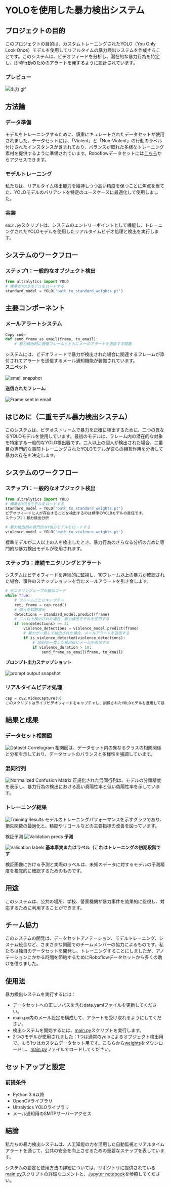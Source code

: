 # YOLOを使用した暴力検出システム

## プロジェクトの目的
このプロジェクトの目的は、カスタムトレーニングされたYOLO（You Only Look Once）モデルを使用してリアルタイムの暴力検出システムを作成することです。このシステムは、ビデオフィードを分析し、潜在的な暴力行為を特定し、即時行動のためのアラートを発するように設計されています。

### プレビュー
![出力 gif](https://github.com/ishinomaki-hackathon/trained_yolov8/blob/755e475415a8dc857b9121e3c4d51aa13941bb93/results.gif)

## 方法論

### データ準備
モデルをトレーニングするために、慎重にキュレートされたデータセットが使用されました。データセットには、「Violent」と「Non-Violent」の行動のラベル付けされたインスタンスが含まれており、バランスが取れた多様なトレーニング素材を提供するように準備されています。Roboflowデータセットには[こちら](https://universe.roboflow.com/east-west-uniersity/violance-nonviolance)からアクセスできます。

### モデルトレーニング
私たちは、リアルタイム検出能力を維持しつつ高い精度を保つことに焦点を当てた、YOLOモデルのバリアントを特定のユースケースに最適化して使用しました。

### 実装
`main.py`スクリプトは、システムのエントリーポイントとして機能し、トレーニングされたYOLOモデルを使用したリアルタイムビデオ処理と検出を実行します。

## システムのワークフロー

### ステップ1：一般的なオブジェクト検出
```python
from ultralytics import YOLO
# 標準のYOLOモデルをロードする
standard_model = YOLO('path_to_standard_weights.pt')
```

## 主要コンポーネント

### メールアラートシステム
```python
Copy code
def send_frame_as_email(frame, to_email):
    # 暴力検出時に画像フレームとともにメールアラートを送信する関数
```
システムには、ビデオフィードで暴力が検出された場合に関連するフレームが添付されてアラートを送信するメール通知機能が装備されています。<br>
**スニペット**<br><br>
![email snapshot](https://github.com/ishinomaki-hackathon/trained_yolov8/blob/755e475415a8dc857b9121e3c4d51aa13941bb93/Screenshot%202023-11-04%20at%2013.32.43.png)

**送信されたフレーム:** <br><br>
![Frame sent in email](https://github.com/ishinomaki-hackathon/trained_yolov8/blob/755e475415a8dc857b9121e3c4d51aa13941bb93/frame.jpg)

## はじめに（二重モデル暴力検出システム）

このシステムは、ビデオストリームで暴力を正確に検出するために、二つの異なるYOLOモデルを使用しています。最初のモデルは、フレーム内の潜在的な対象を特定する一般的なYOLO検出器です。二人以上の個人が検出された場合、二番目の専門的な事前トレーニングされたYOLOモデルが彼らの相互作用を分析して暴力の存在を決定します。

## システムのワークフロー

### ステップ1：一般的なオブジェクト検出
```python
from ultralytics import YOLO
# 標準のYOLOモデルをロードする
standard_model = YOLO('path_to_standard_weights.pt')
ビデオフィードに人が存在することを検出するのは標準のYOLOモデルの責任です。
ステップ2：暴力検出分析
```
```python
# 暴力検出用の専門的なYOLOモデルをロードする
violence_model = YOLO('path_to_violence_weights.pt')
```
標準モデルが二人以上の人を検出したとき、暴力行為のさらなる分析のために専門的な暴力検出モデルが使用されます。


### ステップ3：連続モニタリングとアラート
システムはビデオフィードを連続的に監視し、10フレーム以上の暴力が確認された場合、事件のスナップショットを含むメールアラートを引き金します。

```python
# モニタリングループの擬似コード
while True:
    # フレームごとにキャプチャ
    ret, frame = cap.read()
    # 個人の初期検出
    detections = standard_model.predict(frame)
    # 二人以上検出された場合、暴力検出モデルを使用する
    if len(detections) >= 2:
        violence_detections = violence_model.predict(frame)
        # 暴力が一貫して検出された場合、メールアラートを送信する
        if is_violence_detected(violence_detections):
            # 10回の一貫した検出後にメールを送信する
            if violence_duration > 10:
                send_frame_as_email(frame, to_email)
```
**プロンプト出力スナップショット**<br><br>
![prompt output snapshot](https://github.com/ishinomaki-hackathon/trained_yolov8/blob/755e475415a8dc857b9121e3c4d51aa13941bb93/Screenshot%202023-11-04%20at%2012.58.12.png)

### リアルタイムビデオ処理
```python
cap = cv2.VideoCapture(0)
このスクリプトはライブビデオフィードをキャプチャし、訓練されたYOLOモデルを適用して暴力を検出し、必要に応じてアラートをトリガーします。
```
## 結果と成果

### データセット相関図
![Dataset Correlogram](https://github.com/ishinomaki-hackathon/trained_yolov8/blob/4f80aeafcec674f8fb1a30910a9af469364a9b3c/labels_correlogram.jpg)
相関図は、データセット内の異なるクラスの相関関係と分布を示しており、データセットのバランスと多様性を強調しています。

### 混同行列
![Normalized Confusion Matrix](https://github.com/ishinomaki-hackathon/trained_yolov8/blob/4f80aeafcec674f8fb1a30910a9af469364a9b3c/confusion_matrix_normalized.png)
正規化された混同行列は、モデルの分類精度を表示し、暴力行為の検出における高い真陽性率と低い偽陽性率を示しています。

### トレーニング結果
![Training Results](https://github.com/ishinomaki-hackathon/trained_yolov8/blob/4f80aeafcec674f8fb1a30910a9af469364a9b3c/results.png)
モデルのトレーニングパフォーマンスを示すグラフであり、損失関数の最適化と、精度やリコールなどの主要指標の改善を図っています。

検証予測
![Validation preds](https://github.com/ishinomaki-hackathon/trained_yolov8/blob/4f80aeafcec674f8fb1a30910a9af469364a9b3c/val_batch2_pred.jpg)
**予測** <br>

![Validation labels](https://github.com/ishinomaki-hackathon/trained_yolov8/blob/4f80aeafcec674f8fb1a30910a9af469364a9b3c/val_batch2_labels.jpg)
**基本事実またはラベル（これはトレーニングの初期段階です** <br>

検証画像における予測と実際のラベルは、未知のデータに対するモデルの予測精度を視覚的に確認するためのものです。

## 用途

このシステムは、公共の場所、学校、警察機関が暴力事件を効果的に監視し、対応するために利用することができます。

## チーム協力

このシステムの開発は、データセットアノテーション、モデルトレーニング、システム統合など、さまざまな側面でのチームメンバーの協力によるものです。私たちは独自のデータセットを開発し、トレーニングすることにしましたが、アノテーションにかかる時間を節約するためにRoboflowデータセットから多くの助けを借りました。

## 使用法

暴力検出システムを実行するには：

- データセットへの正しいパスを含むdata.yamlファイルを更新してください。
- main.py内のメール設定を構成して、アラートを受け取れるようにしてください。
- 検出システムを開始するには、[main.py](https://github.com/ishinomaki-hackathon/trained_yolov8/blob/ceab733f53d153e0e2fc24f01602d3d4243a78d9/main.py)スクリプトを実行します。
- 2つのモデルが使用されました：1つは通常のyoloによるオブジェクト検出用で、もう1つはカスタムデータセット用です。こちらから[weights](https://github.com/ishinomaki-hackathon/trained_yolov8/blob/755e475415a8dc857b9121e3c4d51aa13941bb93/best.pt)をダウンロードし、[main.py](https://github.com/ishinomaki-hackathon/trained_yolov8/blob/ceab733f53d153e0e2fc24f01602d3d4243a78d9/main.py)ファイルでロードしてください。

## セットアップと設定

### 前提条件
- Python 3.6以降
- OpenCVライブラリ
- Ultralytics YOLOライブラリ
- メール通知用のSMTPサーバーアクセス


## 結論

私たちの暴力検出システムは、人工知能の力を活用した自動監視とリアルタイムアラートを通じて、公共の安全を向上させるための重要なステップを表しています。

システムの設定と使用方法の詳細については、リポジトリに提供されている[main.py](https://github.com/ishinomaki-hackathon/trained_yolov8/blob/ceab733f53d153e0e2fc24f01602d3d4243a78d9/main.py)スクリプトの詳細なコメントと、[Jupyter notebook](https://github.com/ishinomaki-hackathon/trained_yolov8/blob/4f80aeafcec674f8fb1a30910a9af469364a9b3c/violence_detection_custom_dataset_yolo_train.ipynb)を参照してください。

